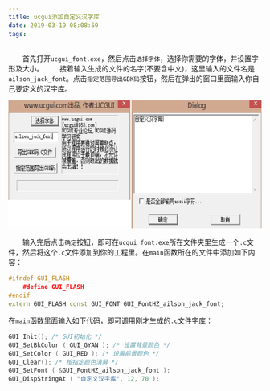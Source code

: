 ```yaml
---
title: ucgui添加自定义汉字库
date: 2019-03-19 08:08:59
tags:
---
```

&emsp;&emsp;首先打开`ucgui_font.exe`，然后点击`选择字体`，选择你需要的字体，并设置字形及大小。
&emsp;&emsp;接着输入生成的文件的名字(不要含中文)，这里输入的文件名是`ailson_jack_font`。点击`指定范围导出GBK码`按钮，然后在弹出的窗口里面输入你自己要定义的汉字库。

<img src="./ucgui添加自定义汉字库/1.png" height="255" width="640">

&emsp;&emsp;输入完后点击`确定`按钮，即可在`ucgui_font.exe`所在文件夹里生成一个`.c`文件，然后将这个`.c`文件添加到你的工程里。在`main`函数所在的文件中添加如下内容：

``` cpp
#ifndef GUI_FLASH
    #define GUI_FLASH
#endif
extern GUI_FLASH const GUI_FONT GUI_FontHZ_ailson_jack_font;
```

在`main`函数里面输入如下代码，即可调用刚才生成的`.c`文件字库：

``` cpp
GUI_Init(); /* GUI初始化 */
GUI_SetBkColor ( GUI_GYAN ); /* 设置背景颜色 */
GUI_SetColor ( GUI_RED ); /* 设置前景颜色 */
GUI_Clear(); /* 按指定颜色清屏 */
GUI_SetFont ( &GUI_FontHZ_ailson_jack_font );
GUI_DispStringAt ( "自定义汉字库", 12, 70 );
```